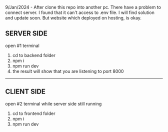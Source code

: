 9/Jan/2024 - After clone this repo into another pc. There have a problem to connect server. I found that it can't access to .env file. I will find solution and update soon. But website which deployed on hosting, is okay.

## SERVER SIDE

open #1 terminal

1. cd to backend folder
2. npm i
3. npm run dev
4. the result will show that you are listening to port 8000

<hr/>

## CLIENT SIDE

open #2 terminal while server side still running

1. cd to frontend folder
2. npm i
3. npm run dev
